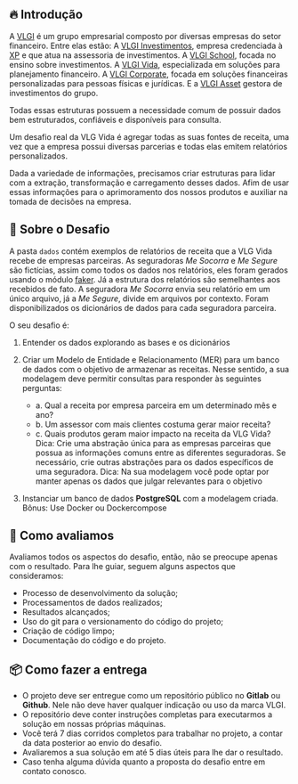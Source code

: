 ## 🔥 Introdução

A [VLGI]() é um grupo empresarial composto por diversas empresas do setor financeiro. Entre elas estão:
A [VLGI Investimentos](https://vlginvestimentos.com.br/), empresa credenciada à [XP](https://www.xpi.com.br/) e que atua na assessoria de investimentos.
A [VLGI School](https://school.vlgi.com.br/), focada no ensino sobre investimentos. 
A [VLGI Vida](https://vlgivida.com.br/), especializada em soluções para planejamento financeiro. A [VLGI Corporate](https://vlgicorporate.com.br/), focada em soluções financeiras personalizadas para pessoas físicas e jurídicas.
E a [VLGI Asset]() gestora de investimentos do grupo.

Todas essas estruturas possuem a necessidade comum de possuir dados bem estruturados, confiáveis e disponíveis para consulta.

Um desafio real da VLG Vida é agregar todas as suas fontes de receita, uma vez que a empresa possui diversas parcerias e todas elas emitem relatórios personalizados.

Dada a variedade de informações, precisamos criar estruturas para lidar com a extração, transformação e carregamento desses dados. Afim de usar essas informações para o aprimoramento dos nossos produtos e auxiliar na tomada de decisões na empresa.

## 🧩 Sobre o Desafio

A pasta `dados` contém exemplos de relatórios de receita que a VLG Vida recebe de empresas parceiras. As seguradoras _Me Socorra_ e _Me Segure_ são fictícias, assim como todos os dados nos relatórios, eles foram gerados usando o módulo [faker](https://github.com/joke2k/faker). Já a estrutura dos relatórios são semelhantes aos recebidos de fato. A seguradora _Me Socorra_ envia seu relatório em um único arquivo, já a _Me Segure_, divide em arquivos por contexto.
Foram disponibilizados os dicionários de dados para cada seguradora parceira.

O seu desafio é:
1. Entender os dados explorando as bases e os dicionários
2. Criar um Modelo de Entidade e Relacionamento (MER) para um banco de dados com o objetivo de armazenar as receitas.
Nesse sentido, a sua modelagem deve permitir consultas para responder às seguintes perguntas:
    - a. Qual a receita por empresa parceira em um determinado mês e ano?
    - b. Um assessor com mais clientes costuma gerar maior receita?
    - c. Quais produtos geram maior impacto na receita da VLG Vida?
Dica: Crie uma abstração única para as empresas parceiras que possua as informações comuns entre as diferentes seguradoras.
Se necessário, crie outras abstrações para os dados específicos de uma seguradora.
Dica: Na sua modelagem você pode optar por manter apenas os dados que julgar relevantes para o objetivo

4. Instanciar um banco de dados __PostgreSQL__ com a modelagem criada.
Bônus: Use Docker ou Dockercompose

## 🎯 Como avaliamos

Avaliamos todos os aspectos do desafio, então, não se preocupe apenas com o resultado.
Para lhe guiar, seguem alguns aspectos que consideramos:

- Processo de desenvolvimento da solução;
- Processamentos de dados realizados;
- Resultados alcançados;
- Uso do git para o versionamento do código do projeto;
- Criação de código limpo;
- Documentação do código e do projeto.

## 📦 Como fazer a entrega
- O projeto deve ser entregue como um repositório público no **Gitlab** ou **Github**. Nele não deve haver qualquer indicação ou uso da marca VLGI.
- O repositório deve conter instruções completas para executarmos a solução em nossas próprias máquinas.
- Você terá 7 dias corridos completos para trabalhar no projeto, a contar da data posterior ao envio do desafio.
- Avaliaremos a sua solução em até 5 dias úteis para lhe dar o resultado.
- Caso tenha alguma dúvida quanto a proposta do desafio entre em contato conosco.